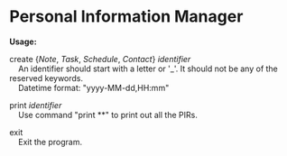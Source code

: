 # Personal Information Manager
**Usage:**

create {*Note*, *Task*, *Schedule*, *Contact*} *identifier*  
&nbsp;&nbsp;&nbsp;&nbsp;An identifier should start with a letter or '_'. It should not be any of the reserved keywords.  
&nbsp;&nbsp;&nbsp;&nbsp;Datetime format: "yyyy-MM-dd,HH:mm"  
  
print *identifier*  
&nbsp;&nbsp;&nbsp;&nbsp;Use command "print **" to print out all the PIRs.  

exit  
&nbsp;&nbsp;&nbsp;&nbsp;Exit the program.
